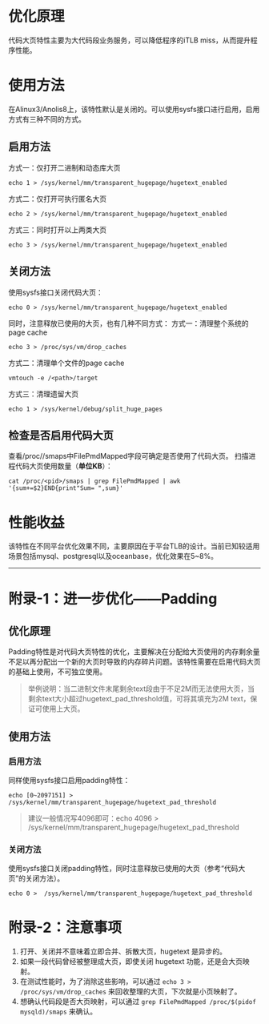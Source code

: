 # 优化原理
代码大页特性主要为大代码段业务服务，可以降低程序的iTLB miss，从而提升程序性能。
# 使用方法
在Alinux3/Anolis8上，该特性默认是关闭的。可以使用sysfs接口进行启用，启用方式有三种不同的方式。
## 启用方法
方式一：仅打开二进制和动态库大页
```
echo 1 > /sys/kernel/mm/transparent_hugepage/hugetext_enabled
```
方式二：仅打开可执行匿名大页
```
echo 2 > /sys/kernel/mm/transparent_hugepage/hugetext_enabled
```
方式三：同时打开以上两类大页
```
echo 3 > /sys/kernel/mm/transparent_hugepage/hugetext_enabled
```
## 关闭方法
使用sysfs接口关闭代码大页：
```
echo 0 > /sys/kernel/mm/transparent_hugepage/hugetext_enabled
```
同时，注意释放已使用的大页，也有几种不同方式：
方式一：清理整个系统的page cache
```
echo 3 > /proc/sys/vm/drop_caches 
```
方式二：清理单个文件的page cache
```
vmtouch -e /<path>/target
```
方式三：清理遗留大页
```
echo 1 > /sys/kernel/debug/split_huge_pages
```
## 检查是否启用代码大页
查看/proc/<pid>/smaps中FilePmdMapped字段可确定是否使用了代码大页。
扫描进程代码大页使用数量（**单位KB**）：
```
cat /proc/<pid>/smaps | grep FilePmdMapped | awk '{sum+=$2}END{print"Sum= ",sum}'
```
# 性能收益
该特性在不同平台优化效果不同，主要原因在于平台TLB的设计。当前已知较适用场景包括mysql、postgresql以及oceanbase，优化效果在5~8%。

---

# 附录-1：进一步优化——Padding
## 优化原理
Padding特性是对代码大页特性的优化，主要解决在分配给大页使用的内存剩余量不足以再分配出一个新的大页时导致的内存碎片问题。该特性需要在启用代码大页的基础上使用，不可独立使用。
> 举例说明：当二进制文件末尾剩余text段由于不足2M而无法使用大页，当剩余text大小超过hugetext_pad_threshold值，可将其填充为2M text，保证可使用上大页。

## 使用方法
### 启用方法
同样使用sysfs接口启用padding特性：
```
echo [0~2097151] >  /sys/kernel/mm/transparent_hugepage/hugetext_pad_threshold
```
> 建议一般情况写4096即可：echo 4096 >  /sys/kernel/mm/transparent_hugepage/hugetext_pad_threshold

### 关闭方法
使用sysfs接口关闭padding特性，同时注意释放已使用的大页（参考“代码大页”的关闭方法）。
```
echo 0 >  /sys/kernel/mm/transparent_hugepage/hugetext_pad_threshold
```
# 附录-2：注意事项

1. 打开、关闭并不意味着立即合并、拆散大页，hugetext 是异步的。
1. 如果一段代码曾经被整理成大页，即使关闭 hugetext 功能，还是会大页映射。
1. 在测试性能时，为了消除这些影响，可以通过 `echo 3 > /proc/sys/vm/drop_caches` 来回收整理的大页，下次就是小页映射了。
1. 想确认代码段是否大页映射，可以通过 `grep FilePmdMapped /proc/$(pidof mysqld)/smaps` 来确认。
